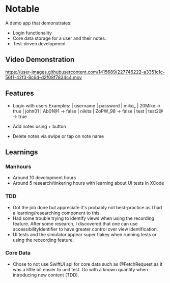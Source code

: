 # Notable
A demo app that demonstrates:
- Login functionality
- Core data storage for a user and their notes.
- Test-driven development

## Video Demonstration

https://user-images.githubusercontent.com/1415689/227746222-a3351c1c-56f1-42f3-8c6d-d2f08f7834c4.mov

## Features
- Login with users
Examples:
| username | password
| mike_ | 20Mike -> true
| john01 | Ab01@1 -> false
| nikita | ZoPW_98 -> false
| test | test2@ -> true

- Add notes using + button
- Delete notes via swipe or tap on note name

## Learnings
### Manhours
- Around 10 development hours
- Around 5 research/tinkering hours with learning about UI tests in XCode
### TDD
- Got the job done but appreciate it's probably not best-practice as I had a learning/researching component to this.
- Had some trouble trying to identify views when using the recording feature. After some research, I discovered that one can use accessibilityIdentifier to have greater control over view identification.
- UI tests and the simulator appear super flakey when running tests or using the receording feature.
### Core Data
- Chose to not use SwiftUI api for core data such as @FetchRequest as it was a little bit easier to unit test. Go with a known quantity when introducing new content (TDD).
